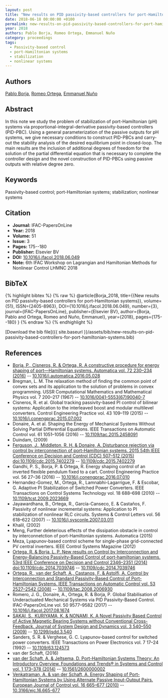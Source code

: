 ```yaml
---
layout: post
title: "New results on PID passivity-based controllers for port-Hamiltonian systems"
date: 2018-06-18 00:00:00 +0100
permalink: new-results-on-pid-passivity-based-controllers-for-port-hamiltonian-systems
year: 2018
authors: Pablo Borja, Romeo Ortega, Emmanuel Nuño
category: proceedings
tags:
  - Passivity-based control
  - port-Hamiltonian systems
  - stabilization
  - nonlinear systems
---
```

 
## Authors
[Pablo Borja](authors/luis-pablo-borja), [Romeo Ortega](authors/romeo-ortega), [Emmanuel Nuño](authors/emmanuel-nuno)
 
## Abstract
In this note we study the problem of stabilization of port-Hamiltonian (pH) systems via proportional-integral-derivative passivity-based controllers (PID-PBC). Using a general parameterization of the passive outputs for pH systems, we give necessary conditions to construct PID-PBCs and carry-out the stability analysis of the desired equilibrium point in closed-loop. The main results are the inclusion of additional degrees of freedom for the solution of the partial differential equation that is necessary to complete the controller design and the novel construction of PID-PBCs using passive outputs with relative degree zero.
 
## Keywords
Passivity-based control; port-Hamiltonian systems; stabilization; nonlinear systems
 
## Citation
- **Journal:** IFAC-PapersOnLine
- **Year:** 2018
- **Volume:** 51
- **Issue:** 3
- **Pages:** 175--180
- **Publisher:** Elsevier BV
- **DOI:** [10.1016/j.ifacol.2018.06.049](https://doi.org/10.1016/j.ifacol.2018.06.049)
- **Note:** 6th IFAC Workshop on Lagrangian and Hamiltonian Methods for Nonlinear Control LHMNC 2018
 
## BibTeX
{% highlight bibtex %}
{% raw %}
@article{Borja_2018,
  title={{New results on PID passivity-based controllers for port-Hamiltonian systems}},
  volume={51},
  ISSN={2405-8963},
  DOI={10.1016/j.ifacol.2018.06.049},
  number={3},
  journal={IFAC-PapersOnLine},
  publisher={Elsevier BV},
  author={Borja, Pablo and Ortega, Romeo and Nuño, Emmanuel},
  year={2018},
  pages={175--180}
}
{% endraw %}
{% endhighlight %}
 
[Download the bib file]({{ site.baseurl }}/assets/bib/new-results-on-pid-passivity-based-controllers-for-port-hamiltonian-systems.bib)
 
## References
- [Borja, P., Cisneros, R. & Ortega, R. A constructive procedure for energy shaping of port—Hamiltonian systems. Automatica vol. 72 230–234 (2016)](a-constructive-procedure-for-energy-shaping-of-port-hamiltonian-systems) -- [10.1016/j.automatica.2016.05.028](https://doi.org/10.1016/j.automatica.2016.05.028)
- Bregman, L. M. The relaxation method of finding the common point of convex sets and its application to the solution of problems in convex programming. USSR Computational Mathematics and Mathematical Physics vol. 7 200–217 (1967) -- [10.1016/0041-5553(67)90040-7](https://doi.org/10.1016/0041-5553(67)90040-7)
- Cisneros, R. et al. Global tracking passivity-based PI control of bilinear systems: Application to the interleaved boost and modular multilevel converters. Control Engineering Practice vol. 43 109–119 (2015) -- [10.1016/j.conengprac.2015.07.002](https://doi.org/10.1016/j.conengprac.2015.07.002)
- Donaire, A. et al. Shaping the Energy of Mechanical Systems Without Solving Partial Differential Equations. IEEE Transactions on Automatic Control vol. 61 1051–1056 (2016) -- [10.1109/tac.2015.2458091](https://doi.org/10.1109/tac.2015.2458091)
- Duindam, (2009)
- [Ferguson, J., Middleton, R. H. & Donaire, A. Disturbance rejection via control by interconnection of port-Hamiltonian systems. 2015 54th IEEE Conference on Decision and Control (CDC) 507–512 (2015) doi:10.1109/cdc.2015.7402279](disturbance-rejection-via-control-by-interconnection-of-port-hamiltonian-systems) -- [10.1109/cdc.2015.7402279](https://doi.org/10.1109/cdc.2015.7402279)
- Gandhi, P. S., Borja, P. & Ortega, R. Energy shaping control of an inverted flexible pendulum fixed to a cart. Control Engineering Practice vol. 56 27–36 (2016) -- [10.1016/j.conengprac.2016.07.010](https://doi.org/10.1016/j.conengprac.2016.07.010)
- Hernandez-Gomez, M., Ortega, R., Lamnabhi-Lagarrigue, F. & Escobar, G. Adaptive PI Stabilization of Switched Power Converters. IEEE Transactions on Control Systems Technology vol. 18 688–698 (2010) -- [10.1109/tcst.2009.2023669](https://doi.org/10.1109/tcst.2009.2023669)
- Jayawardhana, B., Ortega, R., García-Canseco, E. & Castaños, F. Passivity of nonlinear incremental systems: Application to PI stabilization of nonlinear RLC circuits. Systems &amp; Control Letters vol. 56 618–622 (2007) -- [10.1016/j.sysconle.2007.03.011](https://doi.org/10.1016/j.sysconle.2007.03.011)
- Khalil, (2002)
- Meng, Further deleterious effects of the dissipation obstacle in control by interconnetction of port-Hamiltonian systems. Automatica (2015)
- Meza, Lyapunov-based control scheme for single-phase grid-connected PV central inverters. IEEE Control Systems Magazine (2012)
- [Ortega, R. & Borja, L. P. New results on Control by Interconnection and Energy-Balancing Passivity-Based Control of port-hamiltonian systems. 53rd IEEE Conference on Decision and Control 2346–2351 (2014) doi:10.1109/cdc.2014.7039746](new-results-on-control-by-interconnection-and-energy-balancing-passivity-based-control-of-port-hamiltonian-systems) -- [10.1109/cdc.2014.7039746](https://doi.org/10.1109/cdc.2014.7039746)
- [Ortega, R., van der Schaft, A., Castanos, F. & Astolfi, A. Control by Interconnection and Standard Passivity-Based Control of Port-Hamiltonian Systems. IEEE Transactions on Automatic Control vol. 53 2527–2542 (2008)](control-by-interconnection-and-standard-passivity-based-control-of-port-hamiltonian-systems) -- [10.1109/tac.2008.2006930](https://doi.org/10.1109/tac.2008.2006930)
- Romero, J. G., Donaire, A., Ortega, R. & Borja, P. Global Stabilisation of Underactuated Mechanical Systems via PID Passivity-Based Control. IFAC-PapersOnLine vol. 50 9577–9582 (2017) -- [10.1016/j.ifacol.2017.08.1674](https://doi.org/10.1016/j.ifacol.2017.08.1674)
- [SAKAI, S., KURIYAMA, K. & NONAMI, K. A Novel Passivity Based Control of Active Magnetic Bearing Systems without Conventional Cross-Feedback. Journal of System Design and Dynamics vol. 3 540–550 (2009)](a-novel-passivity-based-control-of-active-magnetic-bearing-systems-without-conventional-cross-feedback) -- [10.1299/jsdd.3.540](https://doi.org/10.1299/jsdd.3.540)
- Sanders, S. R. & Verghese, G. C. Lyapunov-based control for switched power converters. IEEE Transactions on Power Electronics vol. 7 17–24 (1992) -- [10.1109/63.124573](https://doi.org/10.1109/63.124573)
- van der Schaft, (2016)
- [van der Schaft, A. & Jeltsema, D. Port-Hamiltonian Systems Theory: An Introductory Overview. Foundations and Trends® in Systems and Control vol. 1 173–378 (2014)](port-hamiltonian-systems-theory-an-introductory-overview) -- [10.1561/2600000002](https://doi.org/10.1561/2600000002)
- [Venkatraman, A. & van der Schaft, A. Energy Shaping of Port-Hamiltonian Systems by Using Alternate Passive Input-Output Pairs. European Journal of Control vol. 16 665–677 (2010)](energy-shaping-of-port-hamiltonian-systems-by-using-alternate-passive-input-output-pairs) -- [10.3166/ejc.16.665-677](https://doi.org/10.3166/ejc.16.665-677)

